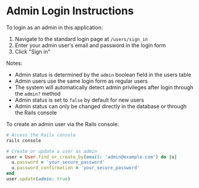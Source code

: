 # Admin Login Instructions

To login as an admin in this application:

1. Navigate to the standard login page at `/users/sign_in`
2. Enter your admin user's email and password in the login form
3. Click "Sign in"

Notes:
- Admin status is determined by the `admin` boolean field in the users table
- Admin users use the same login form as regular users
- The system will automatically detect admin privileges after login through the `admin?` method
- Admin status is set to `false` by default for new users
- Admin status can only be changed directly in the database or through the Rails console

To create an admin user via the Rails console:
```ruby
# Access the Rails console
rails console

# Create or update a user as admin
user = User.find_or_create_by(email: 'admin@example.com') do |u|
  u.password = 'your_secure_password'
  u.password_confirmation = 'your_secure_password'
end
user.update(admin: true)
```